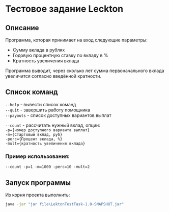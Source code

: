 # Тестовое задание Leckton

## Описание
Программа, которая принимает на вход следующие параметры:
- Сумму вклада в рублях
- Годовую процентную ставку по вкладу в %
- Кратность увеличения вклада

Программа выводит, через сколько лет сумма первоначального вклада увеличится согласно введённой кратности.

## Список команд

`--help` - вывести список команд  
`--quit` - завершить работу помощника  
`--payouts` - список доступных вариантов выплат  

`--count` - рассчитать нужный вклад, опции:  
`-p={номер доступного варианта выплат}`  
`-m={Стартовый вклад, руб}`  
`-perc={Процент вклада, %}`  
`-mult={кратность увеличения вклада}`  

### Пример использования:

`--count -p=1 -m=1000 -perc=10 -mult=2`

## Запуск программы 
Из корня проекта выполнить:
```bash
java -jar "jar file\LektonTestTask-1.0-SNAPSHOT.jar"

